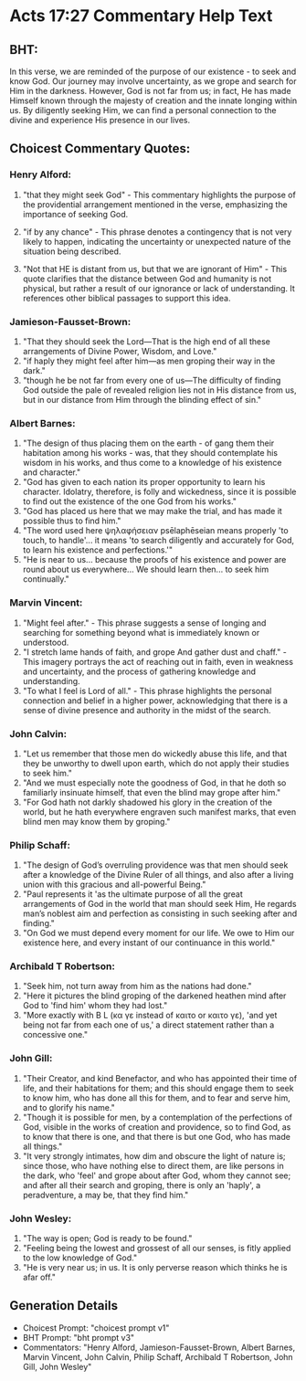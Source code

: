# Acts 17:27 Commentary Help Text

## BHT:
In this verse, we are reminded of the purpose of our existence - to seek and know God. Our journey may involve uncertainty, as we grope and search for Him in the darkness. However, God is not far from us; in fact, He has made Himself known through the majesty of creation and the innate longing within us. By diligently seeking Him, we can find a personal connection to the divine and experience His presence in our lives.

## Choicest Commentary Quotes:
### Henry Alford:
1. "that they might seek God" - This commentary highlights the purpose of the providential arrangement mentioned in the verse, emphasizing the importance of seeking God. 

2. "if by any chance" - This phrase denotes a contingency that is not very likely to happen, indicating the uncertainty or unexpected nature of the situation being described. 

3. "Not that HE is distant from us, but that we are ignorant of Him" - This quote clarifies that the distance between God and humanity is not physical, but rather a result of our ignorance or lack of understanding. It references other biblical passages to support this idea.

### Jamieson-Fausset-Brown:
1. "That they should seek the Lord—That is the high end of all these arrangements of Divine Power, Wisdom, and Love."
2. "if haply they might feel after him—as men groping their way in the dark."
3. "though he be not far from every one of us—The difficulty of finding God outside the pale of revealed religion lies not in His distance from us, but in our distance from Him through the blinding effect of sin."

### Albert Barnes:
1. "The design of thus placing them on the earth - of gang them their habitation among his works - was, that they should contemplate his wisdom in his works, and thus come to a knowledge of his existence and character." 
2. "God has given to each nation its proper opportunity to learn his character. Idolatry, therefore, is folly and wickedness, since it is possible to find out the existence of the one God from his works."
3. "God has placed us here that we may make the trial, and has made it possible thus to find him."
4. "The word used here ψηλαφήσειαν psēlaphēseian means properly 'to touch, to handle'... it means 'to search diligently and accurately for God, to learn his existence and perfections.'"
5. "He is near to us... because the proofs of his existence and power are round about us everywhere... We should learn then... to seek him continually."

### Marvin Vincent:
1. "Might feel after." - This phrase suggests a sense of longing and searching for something beyond what is immediately known or understood.
2. "I stretch lame hands of faith, and grope And gather dust and chaff." - This imagery portrays the act of reaching out in faith, even in weakness and uncertainty, and the process of gathering knowledge and understanding.
3. "To what I feel is Lord of all." - This phrase highlights the personal connection and belief in a higher power, acknowledging that there is a sense of divine presence and authority in the midst of the search.

### John Calvin:
1. "Let us remember that those men do wickedly abuse this life, and that they be unworthy to dwell upon earth, which do not apply their studies to seek him." 
2. "And we must especially note the goodness of God, in that he doth so familiarly insinuate himself, that even the blind may grope after him." 
3. "For God hath not darkly shadowed his glory in the creation of the world, but he hath everywhere engraven such manifest marks, that even blind men may know them by groping."

### Philip Schaff:
1. "The design of God’s overruling providence was that men should seek after a knowledge of the Divine Ruler of all things, and also after a living union with this gracious and all-powerful Being."
2. "Paul represents it 'as the ultimate purpose of all the great arrangements of God in the world that man should seek Him, He regards man’s noblest aim and perfection as consisting in such seeking after and finding."
3. "On God we must depend every moment for our life. We owe to Him our existence here, and every instant of our continuance in this world."

### Archibald T Robertson:
1. "Seek him, not turn away from him as the nations had done."
2. "Here it pictures the blind groping of the darkened heathen mind after God to 'find him' whom they had lost."
3. "More exactly with B L (κα γε instead of καιτο or καιτο γε), 'and yet being not far from each one of us,' a direct statement rather than a concessive one."

### John Gill:
1. "Their Creator, and kind Benefactor, and who has appointed their time of life, and their habitations for them; and this should engage them to seek to know him, who has done all this for them, and to fear and serve him, and to glorify his name."
2. "Though it is possible for men, by a contemplation of the perfections of God, visible in the works of creation and providence, so to find God, as to know that there is one, and that there is but one God, who has made all things."
3. "It very strongly intimates, how dim and obscure the light of nature is; since those, who have nothing else to direct them, are like persons in the dark, who 'feel' and grope about after God, whom they cannot see; and after all their search and groping, there is only an 'haply', a peradventure, a may be, that they find him."

### John Wesley:
1. "The way is open; God is ready to be found."
2. "Feeling being the lowest and grossest of all our senses, is fitly applied to the low knowledge of God."
3. "He is very near us; in us. It is only perverse reason which thinks he is afar off."


## Generation Details
- Choicest Prompt: "choicest prompt v1"
- BHT Prompt: "bht prompt v3"
- Commentators: "Henry Alford, Jamieson-Fausset-Brown, Albert Barnes, Marvin Vincent, John Calvin, Philip Schaff, Archibald T Robertson, John Gill, John Wesley"
